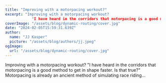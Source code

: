 ```yaml
---
title: "Improving with a motorpacing workout?"
excerpt: "Improving with a motorpacing workout?
            "I have heard in the corridors that motorpacing is a good method to get in shape faster. Is that true?" Motorpacing is already an ancient method of si"
coverImage: "/assets/blog/dynamic-routing/cover.jpg"
date: "2024-02-05T15:59:31.639Z"
author:
  name: "JJ Kasper"
  picture: "/assets/blog/authors/jj.jpeg"
ogImage:
  url: "/assets/blog/dynamic-routing/cover.jpg"
---
```


Improving with a motorpacing workout?
            "I have heard in the corridors that motorpacing is a good method to get in shape faster. Is that true?" Motorpacing is already an ancient method of simulating race riding...